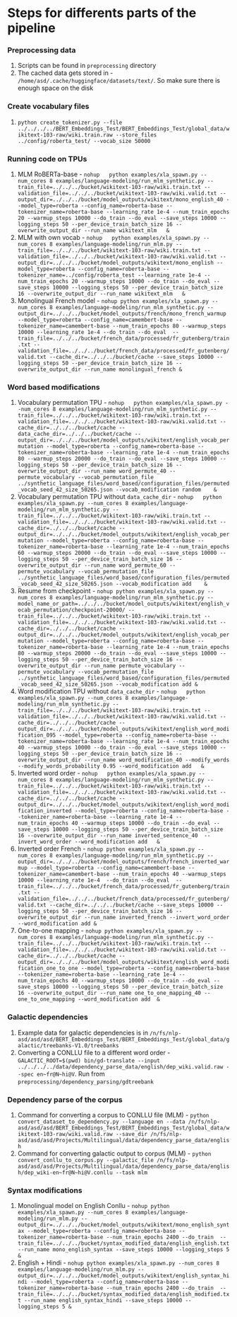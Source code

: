 # Steps for differents parts of the pipeline

### Preprocessing data
1. Scripts can be found in `preprocessing` directory
1. The cached data gets stored in - `/home/asd/.cache/huggingface/datasets/text/`. So make sure there is enough space on the disk

### Create vocabulary files
1. `python create_tokenizer.py --file ../../../../BERT_Embeddings_Test/BERT_Embeddings_Test/global_data/wikitext-103-raw/wiki.train.raw --store_files ../config/roberta_test/ --vocab_size 50000`

### Running code on TPUs
1. MLM RoBERTa-base - `nohup   python examples/xla_spawn.py --num_cores 8 examples/language-modeling/run_mlm_synthetic.py --train_file=../../../bucket/wikitext-103-raw/wiki.train.txt --validation_file=../../../bucket/wikitext-103-raw/wiki.valid.txt --output_dir=../../../bucket/model_outputs/wikitext/mono_english_40 --model_type=roberta --config_name=roberta-base --tokenizer_name=roberta-base --learning_rate 1e-4 --num_train_epochs 20 --warmup_steps 10000 --do_train --do_eval --save_steps 10000 --logging_steps 50 --per_device_train_batch_size 16 --overwrite_output_dir --run_name wikitext_mlm   &`
1. MLM with own vocab - `nohup   python examples/xla_spawn.py --num_cores 8 examples/language-modeling/run_mlm.py --train_file=../../../bucket/wikitext-103-raw/wiki.train.txt --validation_file=../../../bucket/wikitext-103-raw/wiki.valid.txt --output_dir=../../../bucket/model_outputs/wikitext/mono_english --model_type=roberta --config_name=roberta-base --tokenizer_name=../config/roberta_test --learning_rate 1e-4 --num_train_epochs 20 --warmup_steps 10000 --do_train --do_eval --save_steps 10000 --logging_steps 50 --per_device_train_batch_size 16 --overwrite_output_dir --run_name wikitext_mlm   &`
1. Monolingual French model - `nohup python examples/xla_spawn.py --num_cores 8 examples/language-modeling/run_mlm_synthetic.py --output_dir=../../../bucket/model_outputs/french/mono_french_warmup --model_type=roberta --config_name=camembert-base --tokenizer_name=camembert-base --num_train_epochs 80 --warmup_steps 10000 --learning_rate 1e-4 --do_train --do_eval  --train_file=../../../bucket/french_data/processed/fr_gutenberg/train.txt --validation_file=../../../bucket/french_data/processed/fr_gutenberg/valid.txt --cache_dir=../../../bucket/cache --save_steps 10000 --logging_steps 50 --per_device_train_batch_size 16 --overwrite_output_dir --run_name monolingual_french &`

### Word based modifications
1. Vocabulary permutation TPU - `nohup   python examples/xla_spawn.py --num_cores 8 examples/language-modeling/run_mlm_synthetic.py --train_file=../../../bucket/wikitext-103-raw/wiki.train.txt --validation_file=../../../bucket/wikitext-103-raw/wiki.valid.txt --cache_dir=../../../bucket/cache --data_cache_dir=../../../bucket/cache --output_dir=../../../bucket/model_outputs/wikitext/english_vocab_permutation --model_type=roberta --config_name=roberta-base --tokenizer_name=roberta-base --learning_rate 1e-4 --num_train_epochs 80 --warmup_steps 20000 --do_train --do_eval --save_steps 10000 --logging_steps 50 --per_device_train_batch_size 16 --overwrite_output_dir --run_name word_permute_40 --permute_vocabulary --vocab_permutation_file ../synthetic_language_files/word_based/configuration_files/permuted_vocab_seed_42_size_50265.json --vocab_modification random    &`
1. Vocabulary permutation TPU without `data_cache_dir` - `nohup   python examples/xla_spawn.py --num_cores 8 examples/language-modeling/run_mlm_synthetic.py --train_file=../../../bucket/wikitext-103-raw/wiki.train.txt --validation_file=../../../bucket/wikitext-103-raw/wiki.valid.txt --cache_dir=../../../bucket/cache --output_dir=../../../bucket/model_outputs/wikitext/english_vocab_permutation --model_type=roberta --config_name=roberta-base --tokenizer_name=roberta-base --learning_rate 1e-4 --num_train_epochs 60 --warmup_steps 20000 --do_train --do_eval --save_steps 10000 --logging_steps 50 --per_device_train_batch_size 16 --overwrite_output_dir --run_name word_permute_60 --permute_vocabulary --vocab_permutation_file ../synthetic_language_files/word_based/configuration_files/permuted_vocab_seed_42_size_50265.json --vocab_modification add    &`
1. Resume from checkpoint - `nohup python examples/xla_spawn.py --num_cores 8 examples/language-modeling/run_mlm_synthetic.py --model_name_or_path=../../../bucket/model_outputs/wikitext/english_vocab_permutation/checkpoint-20000/ --train_file=../../../bucket/wikitext-103-raw/wiki.train.txt --validation_file=../../../bucket/wikitext-103-raw/wiki.valid.txt --cache_dir=../../../bucket/cache --output_dir=../../../bucket/model_outputs/wikitext/english_vocab_permutation --model_type=roberta --config_name=roberta-base --tokenizer_name=roberta-base --learning_rate 1e-4 --num_train_epochs 80 --warmup_steps 20000 --do_train --do_eval --save_steps 10000 --logging_steps 50 --per_device_train_batch_size 16 --overwrite_output_dir --run_name permute_vocabulary --permute_vocabulary --vocab_permutation_file ../synthetic_language_files/word_based/configuration_files/permuted_vocab_seed_42_size_50265.json --vocab_modification add &`
1. Word modification TPU without `data_cache_dir` - `nohup   python examples/xla_spawn.py --num_cores 8 examples/language-modeling/run_mlm_synthetic.py --train_file=../../../bucket/wikitext-103-raw/wiki.train.txt --validation_file=../../../bucket/wikitext-103-raw/wiki.valid.txt --cache_dir=../../../bucket/cache --output_dir=../../../bucket/model_outputs/wikitext/english_word_modification_095 --model_type=roberta --config_name=roberta-base --tokenizer_name=roberta-base --learning_rate 1e-4 --num_train_epochs 40 --warmup_steps 10000 --do_train --do_eval --save_steps 10000 --logging_steps 50 --per_device_train_batch_size 16 --overwrite_output_dir --run_name word_modification_40 --modify_words --modify_words_probability 0.95 --word_modification add   &`
1. Inverted word order - `nohup   python examples/xla_spawn.py --num_cores 8 examples/language-modeling/run_mlm_synthetic.py --train_file=../../../bucket/wikitext-103-raw/wiki.train.txt --validation_file=../../../bucket/wikitext-103-raw/wiki.valid.txt --cache_dir=../../../bucket/cache --output_dir=../../../bucket/model_outputs/wikitext/english_word_modification_inverted --model_type=roberta --config_name=roberta-base --tokenizer_name=roberta-base --learning_rate 1e-4 --num_train_epochs 40 --warmup_steps 10000 --do_train --do_eval --save_steps 10000 --logging_steps 50 --per_device_train_batch_size 16 --overwrite_output_dir --run_name inverted_sentence_40  --invert_word_order --word_modification add   &`
1. Inverted order French - `nohup python examples/xla_spawn.py --num_cores 8 examples/language-modeling/run_mlm_synthetic.py --output_dir=../../../bucket/model_outputs/french/french_inverted_warmup --model_type=roberta --config_name=camembert-base --tokenizer_name=camembert-base --num_train_epochs 40 --warmup_steps 10000 --learning_rate 1e-4  --do_train --do_eval  --train_file=../../../bucket/french_data/processed/fr_gutenberg/train.txt --validation_file=../../../bucket/french_data/processed/fr_gutenberg/valid.txt --cache_dir=../../../bucket/cache --save_steps 10000 --logging_steps 50 --per_device_train_batch_size 16 --overwrite_output_dir --run_name inverted_french --invert_word_order --word_modification add &`
1. One-to-one mapping - `nohup python examples/xla_spawn.py --num_cores 8 examples/language-modeling/run_mlm_synthetic.py --train_file=../../../bucket/wikitext-103-raw/wiki.train.txt --validation_file=../../../bucket/wikitext-103-raw/wiki.valid.txt --cache_dir=../../../bucket/cache --output_dir=../../../bucket/model_outputs/wikitext/english_word_modification_one_to_one --model_type=roberta --config_name=roberta-base --tokenizer_name=roberta-base --learning_rate 1e-4 --num_train_epochs 40 --warmup_steps 10000 --do_train --do_eval --save_steps 10000 --logging_steps 50 --per_device_train_batch_size 16 --overwrite_output_dir --run_name one_to_one_mapping_40 --one_to_one_mapping --word_modification add  &`

### Galactic dependencies
1. Example data for galactic dependencies is in `/n/fs/nlp-asd/asd/asd/BERT_Embeddings_Test/BERT_Embeddings_Test/global_data/galactic/treebanks-V1.0/treebanks`
1. Converting a CONLLU file to a different word order - `GALACTIC_ROOT=$(pwd) bin/gd-translate --input ../../../../data/dependency_parse_data/english/dep_wiki.valid.raw --spec en~fr@N~hi@V`. Run from `preprocessing/dependency_parsing/gdtreebank`

### Dependency parse of the corpus
1. Command for converting a corpus to CONLLU file (MLM) - `python convert_dataset_to_dependency.py --language en --data /n/fs/nlp-asd/asd/asd/BERT_Embeddings_Test/BERT_Embeddings_Test/global_data/wikitext-103-raw/wiki.valid.raw --save_dir /n/fs/nlp-asd/asd/asd/Projects/Multilingual/data/dependency_parse_data/english`
1. Command for converting galactic output to corpus (MLM) - `python convert_conllu_to_corpus.py --galactic_file /n/fs/nlp-asd/asd/asd/Projects/Multilingual/data/dependency_parse_data/english/dep_wiki-en~fr@N~hi@V.conllu --task mlm`

### Syntax modifications
1. Monolingual model on English Conllu - `nohup python examples/xla_spawn.py --num_cores 8 examples/language-modeling/run_mlm.py --output_dir=../../../bucket/model_outputs/wikitext/mono_english_syntax --model_type=roberta --config_name=roberta-base --tokenizer_name=roberta-base --num_train_epochs 2400 --do_train  --train_file=../../../bucket/syntax_modified_data/english_english.txt --run_name mono_english_syntax --save_steps 10000 --logging_steps 5 &`
1. English + Hindi - `nohup python examples/xla_spawn.py --num_cores 8 examples/language-modeling/run_mlm.py --output_dir=../../../bucket/model_outputs/wikitext/english_syntax_hindi --model_type=roberta --config_name=roberta-base --tokenizer_name=roberta-base --num_train_epochs 2400 --do_train  --train_file=../../../bucket/syntax_modified_data/english_modified.txt --run_name english_syntax_hindi --save_steps 10000 --logging_steps 5 &`